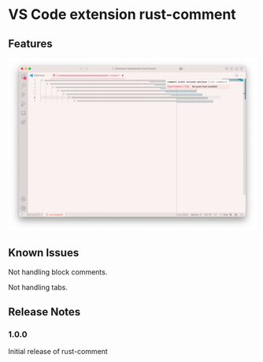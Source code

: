 # VS Code extension rust-comment

## Features

![Screenshot](images/screenshot.png)

## Known Issues

Not handling block comments.

Not handling tabs.

## Release Notes

### 1.0.0

Initial release of rust-comment
